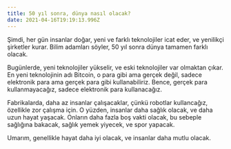 ```yaml
---
title: 50 yıl sonra, dünya nasıl olacak?
date: 2021-04-16T19:19:13.996Z
---
```

Şimdi, her gün insanlar doğar, yeni ve farklı teknolojiler icat eder, ve yenilikçi şirketler kurar. Bilim adamları söyler, 50 yıl sonra dünya tamamen farklı olacak. 

Bugünlerde, yeni teknolojiler yükselir, ve eski teknolojiler var olmaktan çıkar. En yeni teknolojinin adı Bitcoin, o para gibi ama gerçek değil, sadece elektronik para ama gerçek para gibi kullanabiliriz. Bence, gerçek para kullanmayacağız, sadece elektronik para kullanacağız.

Fabrikalarda, daha az insanlar çalışacaklar, çünkü robotlar kullancağız, özellikle zor çalışma için. O yüzden, insanlar daha sağlık olacak, ve daha uzun hayat yaşacak. Onların daha fazla boş vakti olacak, bu sebeple sağlığına bakacak, sağlık yemek yiyecek, ve spor yapacak.

Umarım, genellikle hayat daha iyi olacak, ve insanlar daha mutlu olacak.